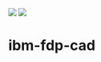 <img src ="https://github.com/baiju012/ibm-fdp-cad/assets/111991510/c54026bb-a93d-4f21-abbd-bdee59bc20e4">
<img src="https://github.com/baiju012/ibm-fdp-cad/assets/111991510/ba293749-10f8-4607-8c67-973818f866bb
">




# ibm-fdp-cad
